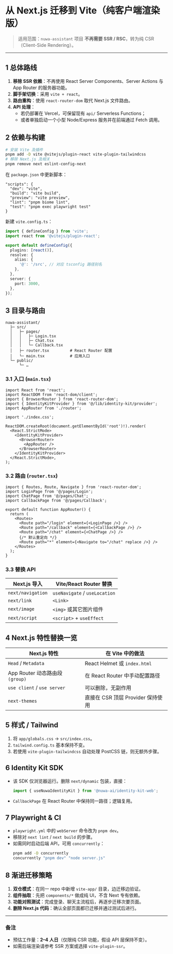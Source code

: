 # 从 Next.js 迁移到 Vite（纯客户端渲染版）

> 适用范围：`nuwa-assistant` 项目 **不再需要 SSR / RSC**，转为纯 CSR（Client-Side Rendering）。

---

## 1 总体路线

1. **移除 SSR 依赖**：不再使用 React Server Components、Server Actions 与 App Router 的服务器功能。
2. **脚手架切换**：采用 `vite + react`。
3. **路由重构**：使用 `react-router-dom` 取代 Next.js 文件路由。
4. **API 处理**：
   - 若仍部署在 Vercel，可保留现有 `api/` Serverless Functions；
   - 或者单独启动一个小型 Node/Express 服务并在前端通过 Fetch 调用。

## 2 依赖与构建

```bash
# 安装 Vite 及插件
pnpm add -D vite @vitejs/plugin-react vite-plugin-tailwindcss
# 移除 Next.js 及相关
pnpm remove next eslint-config-next
```

在 `package.json` 中更新脚本：

```jsonc
"scripts": {
  "dev": "vite",
  "build": "vite build",
  "preview": "vite preview",
  "lint": "pnpm biome lint",
  "test": "pnpm exec playwright test"
}
```

新建 `vite.config.ts`：

```ts
import { defineConfig } from 'vite';
import react from '@vitejs/plugin-react';

export default defineConfig({
  plugins: [react()],
  resolve: {
    alias: {
      '@': '/src', // 对应 tsconfig 路径别名
    },
  },
  server: {
    port: 3000,
  },
});
```

## 3 目录与路由

```text
nuwa-assistant/
  ├─ src/
  │   ├─ pages/
  │   │   ├─ Login.tsx
  │   │   ├─ Chat.tsx
  │   │   └─ Callback.tsx
  │   ├─ router.tsx         # React Router 配置
  │   └─ main.tsx           # 应用入口
  └─ public/
      └─ …
```

### 3.1 入口 (`main.tsx`)

```tsx
import React from 'react';
import ReactDOM from 'react-dom/client';
import { BrowserRouter } from 'react-router-dom';
import { IdentityKitProvider } from '@/lib/identity-kit/provider';
import AppRouter from './router';

import './index.css';

ReactDOM.createRoot(document.getElementById('root')!).render(
  <React.StrictMode>
    <IdentityKitProvider>
      <BrowserRouter>
        <AppRouter />
      </BrowserRouter>
    </IdentityKitProvider>
  </React.StrictMode>,
);
```

### 3.2 路由 (`router.tsx`)

```tsx
import { Routes, Route, Navigate } from 'react-router-dom';
import LoginPage from '@/pages/Login';
import ChatPage from '@/pages/Chat';
import CallbackPage from '@/pages/Callback';

export default function AppRouter() {
  return (
    <Routes>
      <Route path="/login" element={<LoginPage />} />
      <Route path="/callback" element={<CallbackPage />} />
      <Route path="/chat" element={<ChatPage />} />
      {/* 默认重定向 */}
      <Route path="*" element={<Navigate to="/chat" replace />} />
    </Routes>
  );
}
```

### 3.3 替换 API

| Next.js 导入                     | Vite/React Router 替换 |
|---------------------------------|-------------------------|
| `next/navigation`               | `useNavigate` / `useLocation` |
| `next/link`                     | `<Link>`                |
| `next/image`                    | `<img>` 或其它图片组件    |
| `next/script`                   | `<script>` + `useEffect`|

## 4 Next.js 特性替换一览

| Next.js 特性                | 在 Vite 中的做法 |
|----------------------------|-------------|
| `Head` / `Metadata`        | React Helmet 或 `index.html` |
| App Router 动态路由段 `(group)` | 在 React Router 中手动配置路径 |
| `use client` / `use server` | 可以删除，无副作用 |
| `next-themes`              | 直接在 CSR 顶层 Provider 保持使用 |

## 5 样式 / Tailwind

1. 将 `app/globals.css` → `src/index.css`。
2. `tailwind.config.ts` 基本保持不变。
3. 若使用 `vite-plugin-tailwindcss` 自动处理 PostCSS 链，则无额外步骤。

## 6 Identity Kit SDK

- 该 SDK 仅浏览器运行。删除 `next/dynamic` 包装，直接：
  ```ts
  import { useNuwaIdentityKit } from '@nuwa-ai/identity-kit-web';
  ```
- `CallbackPage` 在 React Router 中保持同一路径；逻辑复用。

## 7 Playwright & CI

- `playwright.yml` 中的 `webServer` 命令改为 `pnpm dev`。
- 移除对 `next lint` / `next build` 的步骤。
- 如需同时启动后端 API，可用 `concurrently`：
  ```bash
  pnpm add -D concurrently
  concurrently "pnpm dev" "node server.js"
  ```

## 8 渐进迁移策略

1. **双仓模式**：在同一 repo 中新增 `vite-app/` 目录，边迁移边验证。
2. **组件抽取**：先把 `components/*` 做成纯 UI，不含 Next 专有依赖。
3. **功能对照测试**：完成登录、聊天主流程后，再逐步迁移次要页面。
4. **删除 Next.js 代码**：确认全部页面都已迁移并通过测试后进行。

---

### 备注

- 预估工作量：**2–4 人日**（仅限纯 CSR 功能，假设 API 层保持不变）。
- 如需后端渲染请参考 SSR 方案或选择 `vite-plugin-ssr`。 